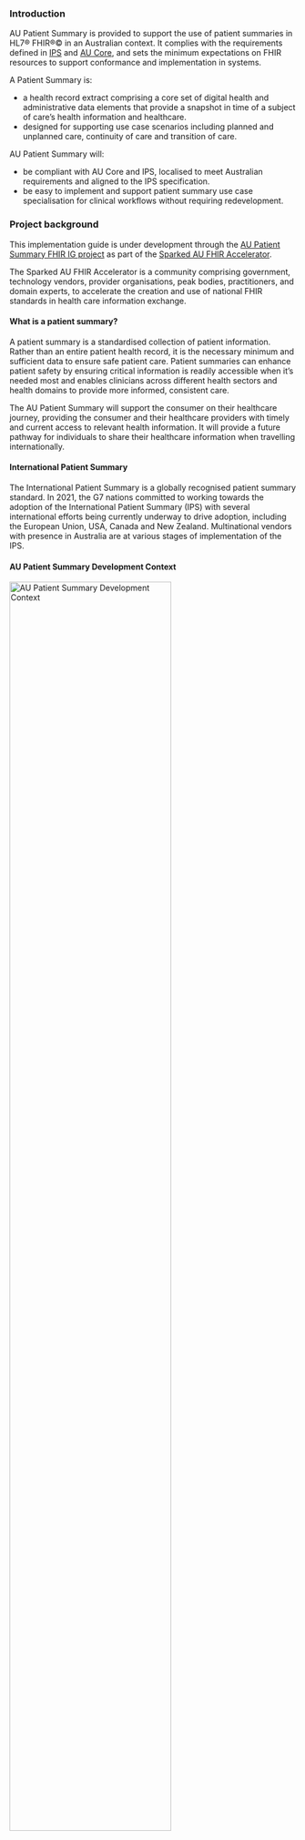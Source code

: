### Introduction
AU Patient Summary is provided to support the use of patient summaries in HL7® FHIR®© in an Australian context. It complies with the requirements defined in [IPS](https://build.fhir.org/ig/HL7/fhir-ips/) and [AU Core](https://build.fhir.org/ig/hl7au/au-fhir-core), and sets the minimum expectations on FHIR resources to support conformance and implementation in systems.

A Patient Summary is:
* a health record extract comprising a core set of digital health and administrative data elements that provide a snapshot in time of a subject of care’s health information and healthcare.
* designed for supporting use case scenarios including planned and unplanned care, continuity of care and transition of care.

AU Patient Summary will:
* be compliant with AU Core and IPS, localised to meet Australian requirements and aligned to the IPS specification.
* be easy to implement and support patient summary use case specialisation for clinical workflows without requiring redevelopment.

### Project background

This implementation guide is under development through the [AU Patient Summary FHIR IG project](https://confluence.hl7.org/display/HAFWG/AU+Patient+Summary+FHIR+IG+Project) as part of the [Sparked AU FHIR Accelerator](https://sparked.csiro.au). 

The Sparked AU FHIR Accelerator is a community comprising government, technology vendors, provider organisations, peak bodies, practitioners, and domain experts, to accelerate the creation and use of national FHIR standards in health care information exchange.

#### What is a patient summary?
A patient summary is a standardised collection of patient information. Rather than an entire patient health record, it is the necessary minimum and sufficient data to ensure safe patient care. Patient summaries can enhance patient safety by ensuring critical information is readily accessible when it’s needed most and enables clinicians across different health sectors and health domains to provide more informed, consistent care.

The AU Patient Summary will support the consumer on their healthcare journey, providing the consumer and their healthcare providers with timely and current access to relevant health information. It will provide a future pathway for individuals to share their healthcare information when travelling internationally. 

#### International Patient Summary
The International Patient Summary is a globally recognised patient summary standard. In 2021, the G7 nations committed to working towards the adoption of the International Patient Summary (IPS) with several international efforts being currently underway to drive adoption, including the European Union, USA, Canada and New Zealand. Multinational vendors with presence in Australia are at various stages of implementation of the IPS.

#### AU Patient Summary Development Context
 <div> 
   <img src="AUPSTeamsContextb.png" alt="AU Patient Summary Development Context" style="width:75%"/>
  </div>
*Figure 1: AU Patient Summary Development Context*
<br/>

The Sparked Clinical Design Group has begun identifying a set of core data groups and elements considered important for a minimal patient summary for inclusion in the AUCDI through an iterative process. 

Additionally, a Patient Summary Clinical Focus Group (CFG), a sub-group of the Clinical Design Group, will develop the clinical scenarios and clinical workflow processes to support the development of the AUCDI and AU PS IG. 

Supported by the PS CFG, the AU PS Project Team will develop a set of technical use cases and define the rules about how FHIR resources are used to deliver Australia Patient Summaries, with associated documentation to support and clarify usage. Success of this project will depend on active participation from members of the community who are looking to implement a patient summary capability in FHIR, whether you have already expressed your interest or are new to considering the AU Patient Summary project please complete this [Registration form](https://sparked.csiro.au/index.php/get-involved-with-sparked/registration-form/) or email Sparked@csiro.au to actively contribute to the development of the AU Patient Summary FHIR IG.


### Dependencies
{% include dependency-table.xhtml %}

### How to read this guide

This guide is divided into several pages which are listed at the top of each page in the menu bar.

- [Home](index.html): This page provides the introduction and scope for this guide.
- [Conformance](conformance.html): These pages describe the set of rules to claim conformance to this guide including the expectations for *Must Support*  elements in AU PS profiles.
  - [General Requirements](general-requirements.html): This page defines requirements common to profiles used in this guide including the expectations for mandatory and *Must Support*  elements in AU PS profiles.
  - [Declaring Conformance](declaring-conformance.html): This page describes how to declare conformance to AU PS.
- [Guidance](guidance.html): These pages list the guidance for this guide.
  - [General Guidance](general-guidance.html): This page provides guidance on using the profiles defined in this guide. 
  - [Sex and Gender](sex-and-gender.html): This page provides guidance on the representation of sex, gender, and related concepts.
  - [AU Core Data for Interoperability](aucdi.html): This page maps AUCDI data groups and elements to FHIR artefacts in AU Patient Summary.
  - [Relationship with other IGs](relationship.html): This page provides guidance on the relationship between AU Patient Summary, AUCDI, and other implementation guides.
  - [AU Variance Statement](variance.html): This page documents the variance from AU Base and AU Core.
  - [Comparison with other national and international IGs](comparison.html): This page provides comparison between AU Patient Summary profiles and other national and international implementation guides.
  - [Future of AU Patient Summary](future.html): This page outlines the approach to developing AU Patient Summary.
- Use Cases: These pages document a set of example use cases that assist in understanding how to implement AU Patient Summary.
   - [Interstate GP Visit](uc-interstate.html): This page documents the Interstate GP Visit - Patient Driven Patient Summary example use case.
   - [Emergency Hospital Attendance](uc-emergency.html): This page documents the Emergency Hospital Attendance - Clinician Driven Patient Summary example use case.
   - [Referral Specialist and Allied Health](uc-referral.html): This page documents the Referral to Specialist and Allied Health - Clinician Driven Patient Summary (as Supplemental Information) example use case.
- [Security and Privacy](security.html): This page documents the AU Patient Summary general security and privacy requirements and recommendations.
- [FHIR Artefacts](artefacts.html): These pages provide detailed descriptions and formal definitions for all the FHIR artefacts defined in this guide.
  - [Artefacts Summary](artifacts.html): This page lists the FHIR artefacts defined in this guide.
  - [Profiles and Extensions](profiles-and-extensions.html): This page describes the profiles and extensions that are defined in this guide to exchange data. Each profile page includes a narrative description and guidance, and formal definition. Guidance typically focuses on the profiled elements but can include guidance on un-profiled elements to aid with implementation.
  - [Terminology](terminology.html): This page lists the value sets and code systems supported in this guide.
- [Examples](examples.html): This page lists all the examples used in this guide.
- [Support](downloads.html): These pages provide supporting material for implementation of AU Patient Summary.
  - [Downloads](downloads.html): This page provides links to downloadable artefacts.
  - [License and Legal](license.html): This page outlines the license and legal requirements for material in AU Patient Summary.

### Collaboration
This guide is the product of collaborative work undertaken with participants from:

* [HL7 Australia AU Core Technical Design Group](https://confluence.hl7.org/display/HAFWG/HL7+Australia+-+AU+Core+Technical+Design+Group+Home)
* [HL7 Australia FHIR Working Group](https://confluence.hl7.org/display/HAFWG/HL7+Australia+FHIR+Work+Group+Home)
* Australian FHIR Implementers Community

Primary Editors: Brett Esler, Danielle Tavares-Rixon, Dusica Bojicic.